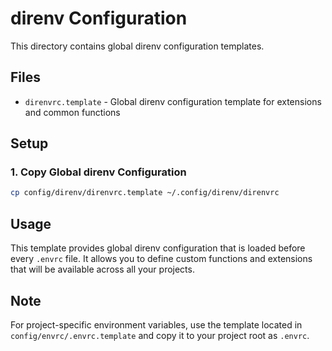 # direnv Configuration

This directory contains global direnv configuration templates.

## Files

- `direnvrc.template` - Global direnv configuration template for extensions and common functions

## Setup

### 1. Copy Global direnv Configuration

```bash
cp config/direnv/direnvrc.template ~/.config/direnv/direnvrc
```

## Usage

This template provides global direnv configuration that is loaded before every `.envrc` file. It allows you to define custom functions and extensions that will be available across all your projects.

## Note

For project-specific environment variables, use the template located in `config/envrc/.envrc.template` and copy it to your project root as `.envrc`.